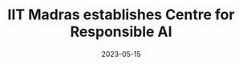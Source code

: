 ---
title: "IIT Madras establishes Centre for Responsible AI"
date: 2023-05-15
link: "https://www.dtnext.in/city/2023/05/15/iit-madras-establishes-centre-for-responsible-ai"
publisher: "Daily Thanthi"
draft: false
---